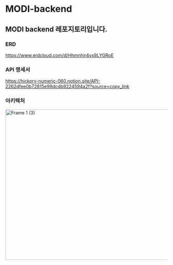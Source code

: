 # MODI-backend
## MODI backend 레포지토리입니다.

### ERD
https://www.erdcloud.com/d/Hhmnhir4ys9LYGRoE

### API 명세서
https://hickory-numeric-060.notion.site/API-2262dfee0b72815e99dcdb9224594a2f?source=copy_link

### 아키텍처
<img width="699" height="469" alt="Frame 1 (3)" src="https://github.com/user-attachments/assets/1431a00f-2f45-446c-850c-64241aee6fbf" />
